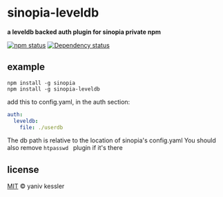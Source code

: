 # sinopia-leveldb

**a leveldb backed auth plugin for sinopia private npm**

[![npm status](http://img.shields.io/npm/v/sinopia-leveldb.svg?style=flat-square)](https://www.npmjs.org/package/sinopia-leveldb) [![Dependency status](https://img.shields.io/david/kessler/node-sinopia-leveldb.svg?style=flat-square)](https://david-dm.org/kessler/node-sinopia-leveldb)

## example

```
npm install -g sinopia
npm install -g sinopia-leveldb
```

add this to config.yaml, in the auth section:
```yaml
auth:
  leveldb:
    file: ./userdb
```
The db path is relative to the location of sinopia's config.yaml
You should also remove ```htpasswd ``` plugin if it's there

## license

[MIT](http://opensource.org/licenses/MIT) © yaniv kessler
